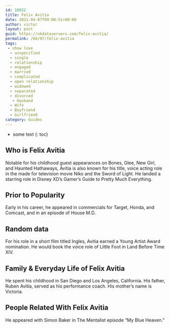 ```yaml
---
id: 10922
title: Felix Avitia
date: 2021-04-07T09:00:51+00:00
author: victor
layout: post
guid: https://ukdataservers.com/felix-avitia/
permalink: /04/07/felix-avitia
tags:
 - show love
  - unspecified
  - single
  - relationship
  - engaged
  - married
  - complicated
  - open relationship
  - widowed
  - separated
  - divorced
   - Husband
  - Wife
  - Boyfriend
  - Girlfriend
category: Guides
---
```


* some text
{: toc}


## Who is Felix Avitia



Notable for his childhood guest appearances on Bones, Glee, New Girl, and Haunted Hathaways, Avitia is also known for his title, voice acting role in the made for television movie Niko and the Sword of Light. He landed a starring role in Disney XD&#8217;s Gamer&#8217;s Guide to Pretty Much Everything.

                
                
                
## Prior to Popularity



Early in his career, he appeared in commercials for Target, Honda, and Comcast, and in an episode of House M.D.

                
                
                
## Random data



For his role in a short film titled Ingles, Avitia earned a Young Artist Award nomination. He would book the voice role of Little Foot in Land Before Time XIV.

                
                
                
## Family & Everyday Life of Felix Avitia



He spent his childhood in San Diego and Los Angeles, California. His father, Ruben Avitia, served as his performance coach. His mother&#8217;s name is Victoria.

                
                
                
## People Related With Felix Avitia



He appeared with Simon Baker in The Mentalist episode &#8220;My Blue Heaven.&#8221;

                
              
            
          
          
          